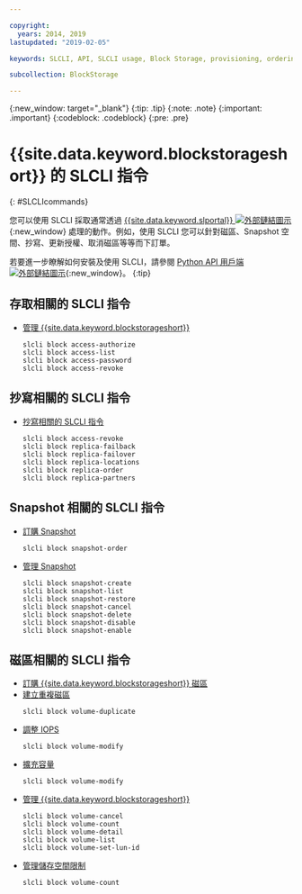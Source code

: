```yaml
---

copyright:
  years: 2014, 2019
lastupdated: "2019-02-05"

keywords: SLCLI, API, SLCLI usage, Block Storage, provisioning, ordering, managing

subcollection: BlockStorage

---
```

{:new_window: target="_blank"}
{:tip: .tip}
{:note: .note}
{:important: .important}
{:codeblock: .codeblock}
{:pre: .pre}

# {{site.data.keyword.blockstorageshort}} 的 SLCLI 指令
{: #SLCLIcommands}

您可以使用 SLCLI 採取通常透過 [{{site.data.keyword.slportal}} ![外部鏈結圖示](../../icons/launch-glyph.svg "外部鏈結圖示")](https://control.softlayer.com/){:new_window} 處理的動作。例如，使用 SLCLI 您可以針對磁區、Snapshot 空間、抄寫、更新授權、取消磁區等等而下訂單。

若要進一步瞭解如何安裝及使用 SLCLI，請參閱 [Python API 用戶端 ![外部鏈結圖示](../../icons/launch-glyph.svg "外部鏈結圖示")](https://softlayer-python.readthedocs.io/en/latest/cli.html){:new_window}。
{:tip}

## 存取相關的 SLCLI 指令
* [管理 {{site.data.keyword.blockstorageshort}}](/docs/infrastructure/BlockStorage?topic=BlockStorage-managingstorage)  
  ```
  slcli block access-authorize
  slcli block access-list
  slcli block access-password
  slcli block access-revoke
  ```

## 抄寫相關的 SLCLI 指令

* [抄寫相關的 SLCLI 指令](/docs/infrastructure/BlockStorage?topic=BlockStorage-replication#clicommands)
  ```
  slcli block access-revoke
  slcli block replica-failback
  slcli block replica-failover
  slcli block replica-locations
  slcli block replica-order
  slcli block replica-partners
  ```

## Snapshot 相關的 SLCLI 指令

* [訂購 Snapshot](/docs/infrastructure/BlockStorage?topic=BlockStorage-snapshots#ordering-snapshot-space-through-the-slcli)
  ```
  slcli block snapshot-order
  ```

* [管理 Snapshot](/docs/infrastructure/BlockStorage?topic=BlockStorage-managingSnapshots)
  ```
  slcli block snapshot-create
  slcli block snapshot-list
  slcli block snapshot-restore
  slcli block snapshot-cancel
  slcli block snapshot-delete
  slcli block snapshot-disable
  slcli block snapshot-enable
  ```

## 磁區相關的 SLCLI 指令

* [訂購 {{site.data.keyword.blockstorageshort}} 磁區](/docs/infrastructure/BlockStorage?topic=BlockStorage-orderingthroughCLI)
* [建立重複磁區](/docs/infrastructure/BlockStorage?topic=BlockStorage-duplicatevolume)
  ```
  slcli block volume-duplicate
  ```
* [調整 IOPS](/docs/infrastructure/BlockStorage?topic=BlockStorage-adjustingIOPS#steps)
  ```
  slcli block volume-modify
  ```
* [擴充容量](/docs/infrastructure/BlockStorage?topic=BlockStorage-expandingcapacity#steps)
  ```
  slcli block volume-modify
  ```
* [管理 {{site.data.keyword.blockstorageshort}}](/docs/infrastructure/BlockStorage?topic=BlockStorage-managingstorage)  
  ```
  slcli block volume-cancel
  slcli block volume-count
  slcli block volume-detail
  slcli block volume-list
  slcli block volume-set-lun-id
  ```
* [管理儲存空間限制](/docs/infrastructure/BlockStorage?topic=BlockStorage-managingstoragelimits)  
  ```
  slcli block volume-count
  ```

